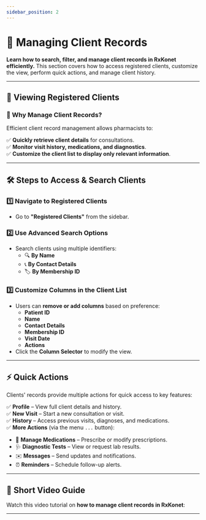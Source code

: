 ```yaml
---
sidebar_position: 2
---
```


# 📁 Managing Client Records

**Learn how to search, filter, and manage client records in RxKonet efficiently.** This section covers how to access registered clients, customize the view, perform quick actions, and manage client history.

---

## 👥 Viewing Registered Clients

### 📌 Why Manage Client Records?

Efficient client record management allows pharmacists to:

✅ **Quickly retrieve client details** for consultations.  
✅ **Monitor visit history, medications, and diagnostics**.  
✅ **Customize the client list to display only relevant information**.

---

## 🛠️ Steps to Access & Search Clients

### 1️⃣ **Navigate to Registered Clients**

- Go to **"Registered Clients"** from the sidebar.

### 2️⃣ **Use Advanced Search Options**

- Search clients using multiple identifiers:
  - 🔍 **By Name**
  - 📞 **By Contact Details**
  - 🏷️ **By Membership ID**

<!-- ![Registered Clients Search](/img/screenshots/registered-clients-search.png) -->

### 3️⃣ **Customize Columns in the Client List**

- Users can **remove or add columns** based on preference:
  - **Patient ID**
  - **Name**
  - **Contact Details**
  - **Membership ID**
  - **Visit Date**
  - **Actions**
- Click the **Column Selector** to modify the view.

<!-- ![Column Customization](/img/screenshots/registered-clients-columns.png) -->

---

## ⚡ Quick Actions

Clients' records provide multiple actions for quick access to key features:

✅ **Profile** – View full client details and history.  
✅ **New Visit** – Start a new consultation or visit.  
✅ **History** – Access previous visits, diagnoses, and medications.  
✅ **More Actions** (via the menu `...` button):

- 🏥 **Manage Medications** – Prescribe or modify prescriptions.
- 🩺 **Diagnostic Tests** – View or request lab results.
- ✉️ **Messages** – Send updates and notifications.
- ⏰ **Reminders** – Schedule follow-up alerts.

<!-- ![More Actions Menu](/img/screenshots/registered-clients-actions.png) -->

---

## 🎥 Short Video Guide

Watch this video tutorial on **how to manage client records in RxKonet**:

<!-- <iframe src="https://www.loom.com/embed/9d416bc95f6b4458a8d09b3d9365de04?sid=23200e2d-608f-43d0-abea-398a50b660df" width="100%" height="400" frameborder="0" webkitallowfullscreen mozallowfullscreen allowfullscreen></iframe> -->

---
